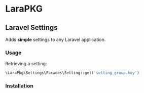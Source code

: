 # LaraPKG
## Laravel Settings

Adds **simple** settings to any Laravel application.

### Usage

Retrieving a setting:
```php
\LaraPkg\Settings\Facades\Setting::get('setting_group.key')
```

### Installation

